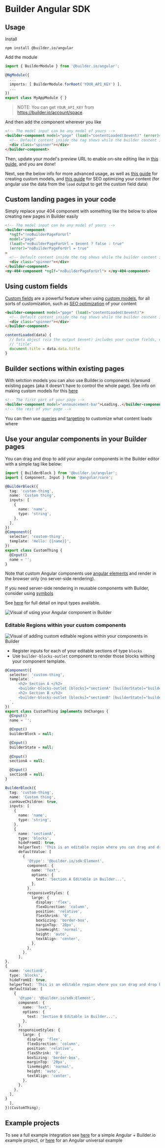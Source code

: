 # Builder Angular SDK

## Usage

Install

```
npm install @builder.io/angular
```

Add the module

```ts
import { BuilderModule } from '@builder.io/angular';

@NgModule({
  ...
  imports: [ BuilderModule.forRoot('YOUR_API_KEY') ],
  ...
})
export class MyAppModule { }
```

> NOTE: You can get `YOUR_API_KEY` from https://builder.io/account/space.

And then add the component wherever you like

```html
<!-- The model input can be any model of yours -->
<builder-component model="page" (load)="contentLoaded($event)" (error)="contentError($event)">
  <!-- Default content inside the tag shows while the builder content is fetching -->
  <div class="spinner"></div>
</builder-component>
```

Then, update your model's preview URL to enable on-site editing like in [this guide](https://www.builder.io/c/docs/guides/preview-url), and you are done!

Next, see the below info for more advanced usage, as well as [this guide](https://www.builder.io/c/docs/guides/getting-started-with-models) for creating custom models,
and [this guide](https://www.builder.io/c/docs/seo) for SEO optimizing your content (for angular use the data from the `load` output to get the custom field data)

## Custom landing pages in your code

Simply replace your 404 component with something like the below to allow creating new pages in Builder easily

```html
<!-- The model input can be any model of yours -->
<builder-component
  *ngIf="!noBuilderPageForUrl"
  model="page"
  (load)="noBuilderPageForUrl = $event ? false : true"
  (error)="noBuilderPageForUrl = true"
>
  <!-- Default content inside the tag shows while the builder content is fetching -->
  <div class="spinner"></div>
</builder-component>
<my-404-component *ngIf="noBuilderPageForUrl"> </my-404-component>
```
## Using custom fields

[Custom fields](https://www.builder.io/c/docs/custom-fields) are a powerful feature when using [custom models](https://www.builder.io/c/docs/guides/getting-started-with-models), for all sorts of customization, such as [SEO optimization](https://www.builder.io/c/docs/seo) of your content

```html
<builder-component model="page" (load)="contentLoaded($event)">
  <!-- Default content inside the tag shows while the builder content is fetching -->
  <div class="spinner"></div>
</builder-component>
```

```ts
contentLoaded(data) {
  // Data object (via the output $event) includes your custom fields, e.g. if you have a custom field named
  // "title"
  document.title = data.data.title
}
```

## Builder sections within existing pages

With setction models you can also use Builder.io components in/around existing pages (aka it doesn't have to control the whole page). See info on making custom models for this [here](https://www.builder.io/c/docs/guides/getting-started-with-models)

```html
<!-- The first part of your page -->
<builder-component model="announcement-bar">Loading..</builder-component>
<!-- the rest of your page -->
```

You can then use [queries](https://www.builder.io/c/docs/custom-fields) and [targeting](https://www.builder.io/c/docs/guides/targeting-and-scheduling) to customize what content loads where


## Use your angular components in your Builder pages

You can drag and drop to add your angular components in the Builder editor with a simple tag like below:

```ts
import { BuilderBlock } from '@builder.io/angular';
import { Component, Input } from '@angular/core';

@BuilderBlock({
  tag: 'custom-thing',
  name: 'Custom thing',
  inputs: [
    {
      name: 'name',
      type: 'string',
    },
  ],
})
@Component({
  selector: 'custom-thing',
  template: 'Hello: {{name}}',
})
export class CustomThing {
  @Input()
  name = '';
}
```

Note that custom Angular components use [angular elements](https://angular.io/guide/elements) and render in the browser only (no server-side rendering).

If you need server-side rendering in reusable components with Builder, consider using [symbols](https://www.builder.io/c/docs/symbols)

See [here](https://builder.io/c/docs/custom-react-components#input-type-examples) for full detail on input types available.

<img src="https://cdn.builder.io/api/v1/image/assets%2FYJIGb4i01jvw0SRdL5Bt%2F82d416601dbe4abb995b558fb4c121c1" alt="Visual of using your Angular component in Builder">

### Editable Regions within your custom components

<img src="https://aws1.discourse-cdn.com/business7/uploads/builder/original/1X/03339b3549d131e91f05cd0627aa7c9f0b962c68.png" alt="Visual of adding custom editable regions within your components in Builder">

- Register inputs for each of your editable sections of type `blocks`
- Use `builder-blocks-outlet` component to render those blocks withing your component template.

```ts
@Component({
  selector: 'custom-thing',
  template: `
      <h2> Section A </h2>
      <builder-blocks-outlet [blocks]="sectionA" [builderState]="builderState" [builderBlock]="builderBlock" dataPath="component.options.sectionA"></builder-blocks-outlet>
      <h2> Section B </h2>
      <builder-blocks-outlet [blocks]="sectionB" [builderState]="builderState" [builderBlock]="builderBlock" dataPath="component.options.sectionB"></builder-blocks-outlet>
  `,
})
export class CustomThing implements OnChanges {
  @Input()
  name = '';

  @Input()
  builderBlock = null;

  @Input()
  builderState = null;
  
  @Input()
  sectionA = null;

  @Input()
  sectionB = null;
}

BuilderBlock({
  tag: 'custom-thing',
  name: 'Custom thing',
  canHaveChildren: true,
  inputs: [
    {
      name: 'name',
      type: 'string',
    },
    {
      name: 'sectionA',
      type: 'blocks',
      hideFromUI: true,
      helperText: 'This is an editable region where you can drag and drop blocks.',
      defaultValue: [
        {
          '@type': '@builder.io/sdk:Element',
          component: {
            name: 'Text',
            options: {
              text: 'Section A Editable in Builder...',
            },
          },
          responsiveStyles: {
            large: {
              display: 'flex',
              flexDirection: 'column',
              position: 'relative',
              flexShrink: '0',
              boxSizing: 'border-box',
              marginTop: '20px',
              lineHeight: 'normal',
              height: 'auto',
              textAlign: 'center',
            },
          },
        },
      ],
},
{
  name: 'sectionB',
  type: 'blocks',
  hideFromUI: true,
  helperText: 'This is an editable region where you can drag and drop blocks.',
  defaultValue: [
    {
      '@type': '@builder.io/sdk:Element',
      component: {
        name: 'Text',
        options: {
          text: 'Section B Editable in Builder...',
        },
      },
      responsiveStyles: {
        large: {
          display: 'flex',
          flexDirection: 'column',
          position: 'relative',
          flexShrink: '0',
          boxSizing: 'border-box',
          marginTop: '20px',
          lineHeight: 'normal',
          height: 'auto',
          textAlign: 'center',
        },
      },
    },
  ],
}
  ],
})(CustomThing);

```


## Example projects

To see a full example integration see [here](/examples/angular) for a simple Angular + Builder.io example project,
or [here](/examples/angular-universal) for an Angular universal example

